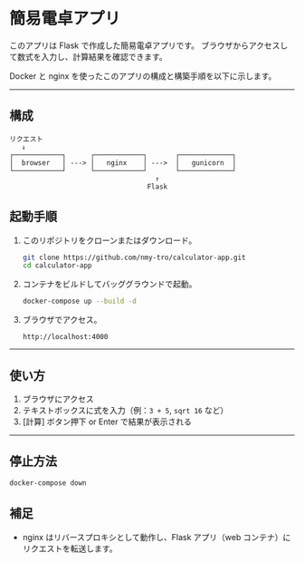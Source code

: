 # 簡易電卓アプリ

このアプリは Flask で作成した簡易電卓アプリです。  ブラウザからアクセスして数式を入力し、計算結果を確認できます。

Docker と nginx を使ったこのアプリの構成と構築手順を以下に示します。

---

## 構成

```
リクエスト
   ↓
┌────────────┐      ┌────────────┐       ┌─────────────┐
│  browser   │ ---> │   nginx    │ --->  │   gunicorn  │
└────────────┘      └────────────┘       └─────────────┘
                                    ↑
                                  Flask

```

<!-- ```text
.
├── app/                  # Flask アプリ本体
│   ├── app.py
│   ├── templates/index.html
│   ├── requirements.txt
│   └── Dockerfile
├── nginx/                # nginx の設定ファイル
│   └── nginx.conf
└── docker-compose.yml    # コンテナ構成定義
```

--- -->

## 起動手順

1. このリポジトリをクローンまたはダウンロード。

    ```bash
    git clone https://github.com/nmy-tro/calculator-app.git
    cd calculator-app
    ```

2. コンテナをビルドしてバッググラウンドで起動。

    ```bash
    docker-compose up --build -d
    ```

3. ブラウザでアクセス。

    ```
    http://localhost:4000
    ```

---

## 使い方

1. ブラウザにアクセス
2. テキストボックスに式を入力（例：`3 + 5`, `sqrt 16` など）
3. [計算] ボタン押下 or Enter で結果が表示される

---

## 停止方法

```bash
docker-compose down
```

## 補足
- nginx はリバースプロキシとして動作し、Flask アプリ（web コンテナ）にリクエストを転送します。